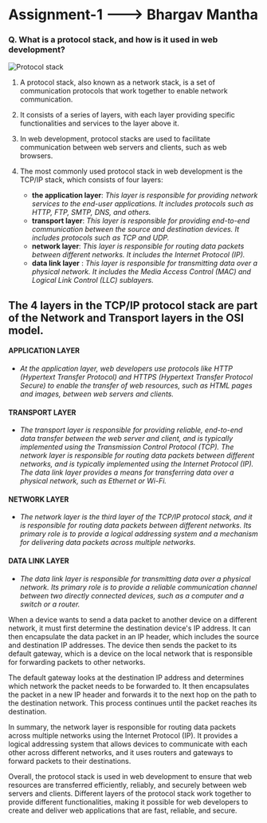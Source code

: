 # Assignment-1 ---> Bhargav Mantha
### Q. What is a protocol stack, and how is it used in web development?
![Protocol stack](https://www.w3.org/People/Frystyk/thesis/tcp.gif)


1.  A protocol stack, also known as a network stack, is a set of communication protocols that work together to enable network communication.

2.  It consists of a series of layers, with each layer providing specific functionalities and services to the layer above it.

3.  In web development, protocol stacks are used to facilitate communication between web servers and clients, such as web browsers.
4. The most commonly used protocol stack in web development is the TCP/IP stack, which consists of four layers: 
	* **the application layer**: *This layer is responsible for providing network services to the end-user applications. It includes protocols such as HTTP, FTP, SMTP, DNS, and others.* 
	* **transport layer**: *This layer is responsible for providing end-to-end communication between the source and destination devices. It includes protocols such as TCP and UDP.*
	* **network layer**: *This layer is responsible for routing data packets between different networks. It includes the Internet Protocol (IP).*
	* **data link layer** : *This layer is responsible for transmitting data over a physical network. It includes the Media Access Control (MAC) and Logical Link Control (LLC) sublayers.*

**The 4 layers in the TCP/IP protocol stack are part of the Network and Transport layers in the OSI model.**
----
####  APPLICATION LAYER
* *At the application layer, web developers use protocols like HTTP (Hypertext Transfer Protocol) and HTTPS (Hypertext Transfer Protocol Secure) to enable the transfer of web resources, such as HTML pages and images, between web servers and clients.*

####  TRANSPORT LAYER
* *The transport layer is responsible for providing reliable, end-to-end data transfer between the web server and client, and is typically implemented using the Transmission Control Protocol (TCP). The network layer is responsible for routing data packets between different networks, and is typically implemented using the Internet Protocol (IP). The data link layer provides a means for transferring data over a physical network, such as Ethernet or Wi-Fi.*

#### NETWORK LAYER
  * *The network layer is the third layer of the TCP/IP protocol stack, and it is responsible for routing data packets between different networks. Its primary role is to provide a logical addressing system and a mechanism for delivering data packets across multiple networks.*
  
#### DATA LINK LAYER
* *The data link layer is responsible for transmitting data over a physical network. Its primary role is to provide a reliable communication channel between two directly connected devices, such as a computer and a switch or a router.*

When a device wants to send a data packet to another device on a different network, it must first determine the destination device's IP address. It can then encapsulate the data packet in an IP header, which includes the source and destination IP addresses. The device then sends the packet to its default gateway, which is a device on the local network that is responsible for forwarding packets to other networks.

The default gateway looks at the destination IP address and determines which network the packet needs to be forwarded to. It then encapsulates the packet in a new IP header and forwards it to the next hop on the path to the destination network. This process continues until the packet reaches its destination.

In summary, the network layer is responsible for routing data packets across multiple networks using the Internet Protocol (IP). It provides a logical addressing system that allows devices to communicate with each other across different networks, and it uses routers and gateways to forward packets to their destinations.

Overall, the protocol stack is used in web development to ensure that web resources are transferred efficiently, reliably, and securely between web servers and clients. Different layers of the protocol stack work together to provide different functionalities, making it possible for web developers to create and deliver web applications that are fast, reliable, and secure.